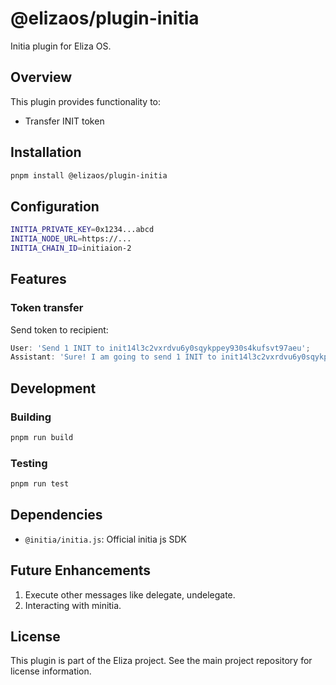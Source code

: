 # @elizaos/plugin-initia

Initia plugin for Eliza OS.

## Overview

This plugin provides functionality to:

- Transfer INIT token

## Installation

```bash
pnpm install @elizaos/plugin-initia
```

## Configuration

```bash
INITIA_PRIVATE_KEY=0x1234...abcd
INITIA_NODE_URL=https://...
INITIA_CHAIN_ID=initiaion-2
```

## Features

### Token transfer

Send token to recipient:

```typescript
User: 'Send 1 INIT to init14l3c2vxrdvu6y0sqykppey930s4kufsvt97aeu';
Assistant: 'Sure! I am going to send 1 INIT to init14l3c2vxrdvu6y0sqykppey930s4kufsvt97aeu';
```

## Development

### Building

```bash
pnpm run build
```

### Testing

```bash
pnpm run test
```

## Dependencies

- `@initia/initia.js`: Official initia js SDK

## Future Enhancements

1. Execute other messages like delegate, undelegate.
2. Interacting with minitia.

## License

This plugin is part of the Eliza project. See the main project repository for license information.
